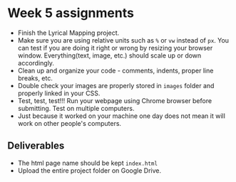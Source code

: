 # Week 5 assignments

- Finish the Lyrical Mapping project.
- Make sure you are using relative units such as `%` or `vw` instead of `px`. You can test if you are doing it right or wrong by resizing your browser window. Everything(text, image, etc.) should scale up or down accordingly.
- Clean up and organize your code - comments, indents, proper line breaks, etc.
- Double check your images are properly stored in `images` folder and properly linked in your CSS.
- Test, test, test!!! Run your webpage using Chrome browser before submitting. Test on multiple computers.
- Just because it worked on your machine one day does not mean it will work on other people's computers.

## Deliverables
- The html page name should be kept `index.html`
- Upload the entire project folder on Google Drive.
